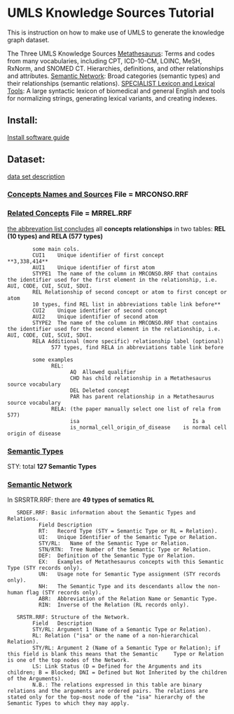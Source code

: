 # UMLS Knowledge Sources Tutorial
This is instruction on how to make use of UMLS to generate the knowledge graph dataset. 


The Three UMLS Knowledge Sources
[Metathesaurus](https://www.nlm.nih.gov/research/umls/knowledge_sources/metathesaurus/index.html): Terms and codes from many vocabularies, including CPT, ICD-10-CM, LOINC, MeSH, RxNorm, and SNOMED CT. Hierarchies, definitions, and other relationships and attributes.
[Semantic Network](https://semanticnetwork.nlm.nih.gov/): Broad categories (semantic types) and their relationships (semantic relations).
[SPECIALIST Lexicon and Lexical Tools](https://lexsrv3.nlm.nih.gov/Specialist/Home/index.html): A large syntactic lexicon of biomedical and general English and tools for normalizing strings, generating lexical variants, and creating indexes.


## Install:

[Install software guide](https://www.nlm.nih.gov/research/umls/implementation_resources/metamorphosys/help.html)

## Dataset:

[data set description](https://www.ncbi.nlm.nih.gov/books/NBK9685/#ch03.sec3.3.4)



### [Concepts Names and Sources](https://www.ncbi.nlm.nih.gov/books/NBK9685/#ch03.sec3.3.4)  File = MRCONSO.RRF
       
### [Related Concepts](https://www.ncbi.nlm.nih.gov/books/NBK9685/#ch03.sec3.3.9)  File = MRREL.RRF

  [the abbrevation list concludes](https://www.nlm.nih.gov/research/umls/knowledge_sources/metathesaurus/release/abbreviations.html) 
  all **concepts relationships** in two tables: **REL (10 types) and RELA (577 types)**
            
            some main cols.
            CUI1	Unique identifier of first concept        **3,338,414**
            AUI1	Unique identifier of first atom
            STYPE1	The name of the column in MRCONSO.RRF that contains the identifier used for the first element in the relationship, i.e. AUI, CODE, CUI, SCUI, SDUI.
            REL	Relationship of second concept or atom to first concept or atom  
            10 types, find REL list in abbreviations table link before** 
            CUI2	Unique identifier of second concept
            AUI2	Unique identifier of second atom
            STYPE2	The name of the column in MRCONSO.RRF that contains the identifier used for the second element in the relationship, i.e. AUI, CODE, CUI, SCUI, SDUI.
            RELA Additional (more specific) relationship label (optional)         
                  577 types, find RELA in abbreviations table link before
            
            some examples
                  REL: 
                        AQ	Allowed qualifier
                        CHD	has child relationship in a Metathesaurus source vocabulary
                        DEL	Deleted concept
                        PAR	has parent relationship in a Metathesaurus source vocabulary
                  RELA: (the paper manually select one list of rela from 577)
                        isa	                                   Is a
                        is_normal_cell_origin_of_disease	is normal cell origin of disease
                     
### [Semantic Types](https://www.ncbi.nlm.nih.gov/books/NBK9685/#ch03.sec3.3.7)   
   STY: total **127 Semantic Types**
            
### [Semantic Network](https://www.ncbi.nlm.nih.gov/books/NBK9679/)
       
   In SRSRTR.RRF: there are **49 types of sematics RL**
 
       SRDEF.RRF: Basic information about the Semantic Types and Relations.
              Field	Description
              RT:	Record Type (STY = Semantic Type or RL = Relation). 
              UI:	Unique Identifier of the Semantic Type or Relation.
              STY/RL:	Name of the Semantic Type or Relation.
              STN/RTN:	Tree Number of the Semantic Type or Relation.
              DEF:	Definition of the Semantic Type or Relation.
              EX:	Examples of Metathesaurus concepts with this Semantic Type (STY records only).
              UN:	Usage note for Semantic Type assignment (STY records only).
              NH:	The Semantic Type and its descendants allow the non-human flag (STY records only).
              ABR:	Abbreviation of the Relation Name or Semantic Type.
              RIN:	Inverse of the Relation (RL records only).
 
       SRSTR.RRF: Structure of the Network. 
            Field	Description
            STY/RL:	Argument 1 (Name of a Semantic Type or Relation).      
            RL:	Relation ("isa" or the name of a non-hierarchical Relation). 
            STY/RL:	Argument 2 (Name of a Semantic Type or Relation); if this field is blank this means that the Semantic     Type or Relation is one of the top nodes of the Network.
            LS:	Link Status (D = Defined for the Arguments and its children; B = Blocked; DNI = Defined but Not Inherited by the children of the Arguments).
            N.B.: The relations expressed in this table are binary relations and the arguments are ordered pairs. The relations are stated only for the top-most node of the "isa" hierarchy of the Semantic Types to which they may apply.
            
            

  






